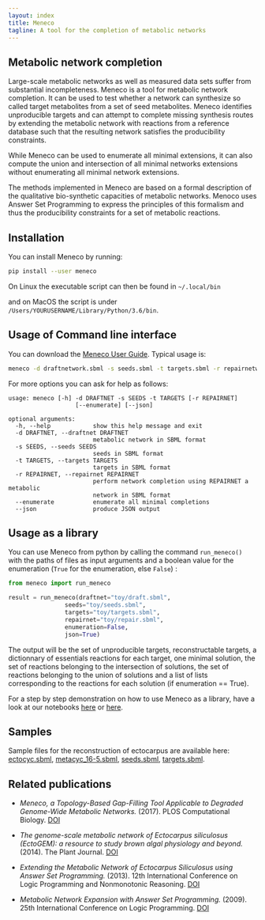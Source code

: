 ```yaml
---
layout: index
title: Meneco
tagline: A tool for the completion of metabolic networks
---
```


## Metabolic network completion

Large-scale metabolic networks as well as measured data sets suffer from substantial incompleteness.
Meneco is a tool for metabolic network completion.
It can be used to test whether a network can synthesize so called target metabolites from a set of seed metabolites.
Meneco identifies unproducible targets and can attempt to complete missing synthesis routes by extending the metabolic network with reactions from a reference database such that the resulting network satisfies the producibility constraints.

While Meneco can be used to enumerate all minimal extensions, it can also compute the union and intersection of all minimal networks extensions without enumerating all minimal network extensions.

The methods implemented in Meneco are based on a formal description of the qualitative bio-synthetic capacities of metabolic networks.
Menoco uses Answer Set Programming to express the principles of this formalism and thus the producibility constraints for a set of metabolic reactions.

## Installation

You can install Meneco by running:

```sh
pip install --user meneco
```

On Linux the executable script can then be found in ``~/.local/bin``

and on MacOS the script is under ``/Users/YOURUSERNAME/Library/Python/3.6/bin``.

## Usage of Command line interface

You can download the [Meneco User Guide](https://bioasp.github.io/meneco/guide/guide.html).
Typical usage is:

```sh
meneco -d draftnetwork.sbml -s seeds.sbml -t targets.sbml -r repairnetwork.sbml
```

For more options you can ask for help as follows:

```text
usage: meneco [-h] -d DRAFTNET -s SEEDS -t TARGETS [-r REPAIRNET]
                   [--enumerate] [--json]

optional arguments:
  -h, --help            show this help message and exit
  -d DRAFTNET, --draftnet DRAFTNET
                        metabolic network in SBML format
  -s SEEDS, --seeds SEEDS
                        seeds in SBML format
  -t TARGETS, --targets TARGETS
                        targets in SBML format
  -r REPAIRNET, --repairnet REPAIRNET
                        perform network completion using REPAIRNET a metabolic
                        network in SBML format
  --enumerate           enumerate all minimal completions
  --json                produce JSON output
```

## Usage as a library

You can use Meneco from python by calling the command `run_meneco()` with the paths of files as input arguments and a boolean value for the enumeration (`True` for the enumeration, else `False`) :

```py
from meneco import run_meneco

result = run_meneco(draftnet="toy/draft.sbml",
                seeds="toy/seeds.sbml",
                targets="toy/targets.sbml",
                repairnet="toy/repair.sbml",
                enumeration=False,
                json=True)
```

The output will be the set of unproducible targets, reconstructable targets, a dictionnary of essentials reactions for each target, one minimal solution, the set of reactions belonging to the intersection of solutions, the set of reactions belonging to the union of solutions and a list of lists corresponding to the reactions for each solution (if enumeration == True).

For a step by step demonstration on how to use Meneco as a library, have a look at our notebooks [here](https://mybinder.org/v2/gh/bioasp/meneco/master?filepath=meneco.ipynb) or [here](https://colab.research.google.com/drive/170IQ8YV-J0R1GH6rsU2t8YUKOkApLeNF?usp=sharing).

## Samples

Sample files for the reconstruction of ectocarpus are available here:
      [ectocyc.sbml](http://bioasp.github.io/downloads/samples/ectodata/ectocyc.sbml), [metacyc_16-5.sbml](http://bioasp.github.io/downloads/samples/ectodata/metacyc_16-5.sbml), [seeds.sbml](http://bioasp.github.io/downloads/samples/ectodata/seeds.sbml), [targets.sbml](http://bioasp.github.io/downloads/samples/ectodata/targets.sbml).

## Related publications

* *Meneco, a Topology-Based Gap-Filling Tool Applicable to Degraded Genome-Wide Metabolic Networks.* (2017). PLOS Computational Biology. [DOI](http://dx.doi.org/10.1371/journal.pcbi.1005276)

* *The genome-scale metabolic network of Ectocarpus siliculosus (EctoGEM): a resource to study brown algal physiology and beyond.* (2014). The Plant Journal. [DOI](http://dx.doi.org/10.1111/tpj.12627)

* *Extending the Metabolic Network of Ectocarpus Siliculosus using Answer Set Programming.* (2013). 12th International Conference on Logic Programming and Nonmonotonic Reasoning. [DOI](http://dx.doi.org/10.1007/978-3-642-40564-8_25)

* *Metabolic Network Expansion with Answer Set Programming.* (2009). 25th International Conference on Logic Programming. [DOI](http://dx.doi.org/10.1007/978-3-642-02846-5_27)
